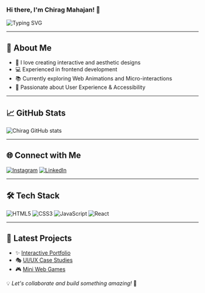 ### Hi there, I'm Chirag Mahajan! 👋

![Typing SVG](https://readme-typing-svg.herokuapp.com?font=Fira+Code&pause=1000&color=F76C6C&width=435&lines=Passionate+about+Design+%26+Code!;Creating+interactive+experiences;Let's+connect!+%F0%9F%92%AC)

---

## 🚀 About Me
- 🎨 I love creating interactive and aesthetic designs
- 💻 Experienced in frontend development
- 📚 Currently exploring Web Animations and Micro-interactions
- 🎯 Passionate about User Experience & Accessibility

---

## 📈 GitHub Stats
![Chirag GitHub stats](https://github-readme-stats.vercel.app/api?username=chirag9112&show_icons=true&theme=radical)

---

## 🌐 Connect with Me
[![Instagram](https://img.shields.io/badge/Instagram-%23E4405F.svg?style=for-the-badge&logo=instagram&logoColor=white)](https://instagram.com/it'scm.9112)
[![LinkedIn](https://img.shields.io/badge/LinkedIn-%230077B5.svg?style=for-the-badge&logo=linkedin&logoColor=white)](https://www.linkedin.com/in/chirag-mahajan09/)

---

## 🛠️ Tech Stack
![HTML5](https://img.shields.io/badge/HTML5-%23E34F26.svg?style=for-the-badge&logo=html5&logoColor=white)
![CSS3](https://img.shields.io/badge/CSS3-%231572B6.svg?style=for-the-badge&logo=css3&logoColor=white)
![JavaScript](https://img.shields.io/badge/JavaScript-%23F7DF1E.svg?style=for-the-badge&logo=javascript&logoColor=black)
![React](https://img.shields.io/badge/React-%2361DAFB.svg?style=for-the-badge&logo=react&logoColor=black)

---

## 🎨 Latest Projects
- ✨ [Interactive Portfolio](https://yourportfolio.com)
- 🎭 [UI/UX Case Studies](https://behance.net/Chirag-Mahajan)
- 🎮 [Mini Web Games](https://github.com/Chirag-Mahajan/mini-games)

💡 *Let's collaborate and build something amazing!* 🚀
